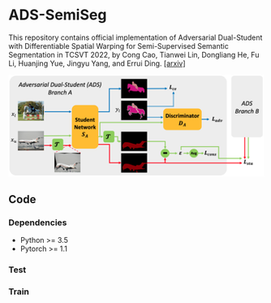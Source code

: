 # ADS-SemiSeg
This repository contains official implementation of Adversarial Dual-Student with Differentiable Spatial Warping for Semi-Supervised Semantic Segmentation in TCSVT 2022, by Cong Cao, Tianwei Lin, Dongliang He, Fu Li, Huanjing Yue, Jingyu Yang, and Errui Ding. [[arxiv]](https://arxiv.org/abs/2203.02792)

<p align="center">
  <img width="800" src="https://github.com/cao-cong/ADS-SemiSeg/blob/master/images/framework.png">
</p>


## Code

### Dependencies

- Python >= 3.5
- Pytorch >= 1.1

### Test

### Train
